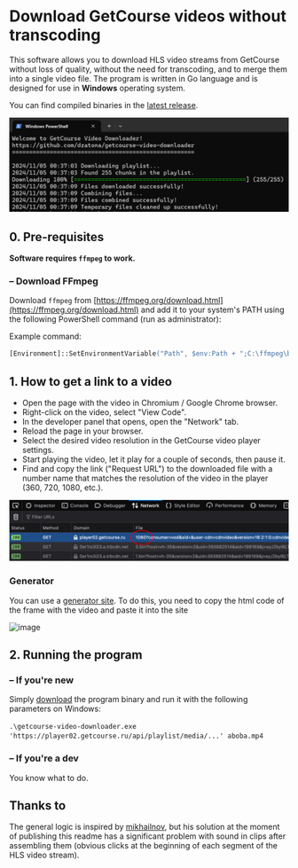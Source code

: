 # Download GetCourse videos without transcoding

This software allows you to download HLS video streams from GetCourse without loss of quality, without the need for transcoding, and to merge them into a single video file. The program is written in Go language and is designed for use in **Windows** operating system.  

You can find compiled binaries in the [latest release](https://github.com/SijyKijy/getcourse-video-downloader/releases/latest).

![](img/pic01.png)

## 0. Pre-requisites

**Software requires `ffmpeg` to work.**

### – Download FFmpeg

Download `ffmpeg` from [https://ffmpeg.org/download.html](https://ffmpeg.org/download.html) and add it to your system's PATH using the following PowerShell command (run as administrator):

Example command:
```ps
[Environment]::SetEnvironmentVariable("Path", $env:Path + ";C:\ffmpeg\bin", "Machine")
```

## 1. How to get a link to a video

* Open the page with the video in Chromium / Google Chrome browser.
* Right-click on the video, select "View Code".
* In the developer panel that opens, open the "Network" tab.
* Reload the page in your browser.
* Select the desired video resolution in the GetCourse video player settings.
* Start playing the video, let it play for a couple of seconds, then pause it.
* Find and copy the link ("Request URL") to the downloaded file with a number name that matches the resolution of the video in the player (360, 720, 1080, etc.).

![](img/pic02.png)

### Generator
You can use a [generator site](https://sijykijy.github.io/getcourse-video-downloader-win/website/).
To do this, you need to copy the html code of the frame with the video and paste it into the site

![image](https://github.com/user-attachments/assets/80a1024a-0f4b-47c3-abd5-8b148d1ed847)

## 2. Running the program

### – If you're new

Simply [download](https://github.com/SijyKijy/getcourse-video-downloader/releases/latest) the program binary and run it with the following parameters on Windows:

`.\getcourse-video-downloader.exe 'https://player02.getcourse.ru/api/playlist/media/...' aboba.mp4`

### – If you're a dev

You know what to do.

## Thanks to

The general logic is inspired by [mikhailnov](https://github.com/mikhailnov/getcourse-video-downloader), but his solution at the moment of publishing this readme has a significant problem with sound in clips after assembling them (obvious clicks at the beginning of each segment of the HLS video stream).
